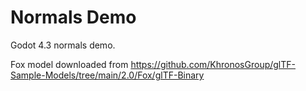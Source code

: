 # Normals Demo

Godot 4.3 normals demo.

Fox model downloaded from https://github.com/KhronosGroup/glTF-Sample-Models/tree/main/2.0/Fox/glTF-Binary
